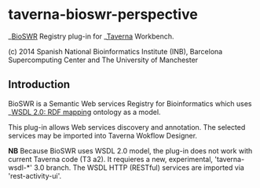 taverna-bioswr-perspective
==========================

_[BioSWR](http://inb.bsc.es/BioSWR/) Registry plug-in for
_[Taverna](http://www.taverna.org.uk/) Workbench.

(c) 2014 Spanish National Bioinformatics Institute (INB),
    Barcelona Supercomputing Center and The University of Manchester

Introduction
------------

BioSWR is a Semantic Web services Registry for Bioinformatics which uses 
_[WSDL 2.0: RDF mapping](http://www.w3.org/TR/wsdl20-rdf/) ontology as a model.

This plug-in allows Web services discovery and annotation. 
The selected services may be imported into Taverna Wokflow Designer.

**NB** Because BioSWR uses WSDL 2.0 model, the plug-in does not work with current 
Taverna code (T3 a2). It requieres a new, experimental, 'taverna-wsdl-*' 3.0 branch.
The WSDL HTTP (RESTful) services are imported via 'rest-activity-ui'.

